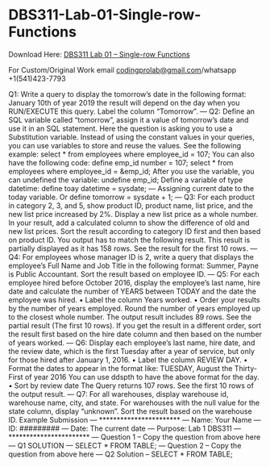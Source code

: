 # DBS311-Lab-01-Single-row-Functions

Download Here: [DBS311 Lab 01 – Single-row Functions](https://codingherolab.com/product/dbs211-lab-01-single-row-functions/)

For Custom/Original Work email codingprolab@gmail.com/whatsapp +1(541)423-7793

Q1: Write a query to display the tomorrow’s date in the following format:
January 10th of year 2019
the result will depend on the day when you RUN/EXECUTE this query. Label the column
“Tomorrow”.
— Q2: Define an SQL variable called “tomorrow”, assign it a value of tomorrow’s date and use it
in an SQL statement. Here the question is asking you to use a Substitution variable. Instead of
using the constant values in your queries, you can use variables to store and reuse the values.
See the following example:
select *
from employees
where employee_id = 107;
You can also have the following code:
define emp_id number = 107;
select *
from employees
where employee_id = &emp_id;
After you use the variable, you can undefined the variable:
undefine emp_id;
Define a variable of type datetime:
define toay datetime = sysdate; — Assigning current date to the
today variable.
Or
define tomorrow = sysdate + 1;
— Q3: For each product in category 2, 3, and 5, show product ID, product name, list price, and
the new list price increased by 2%. Display a new list price as a whole number.
In your result, add a calculated column to show the difference of old and new list prices.
Sort the result according to category ID first and then based on product ID.
You output has to match the following result. This result is partially displayed as it has 158
rows.
See the result for the first 10 rows.
— Q4: For employees whose manager ID is 2, write a query that displays the employee’s Full
Name and Job Title in the following format:
Summer, Payne is Public Accountant.
Sort the result based on employee ID.
— Q5: For each employee hired before October 2016, display the employee’s last name, hire
date and calculate the number of YEARS between TODAY and the date the employee was hired.
• Label the column Years worked.
• Order your results by the number of years employed. Round the number of
years employed up to the closest whole number.
The output result includes 89 rows. See the partial result (The first 10 rows).
If you get the result in a different order, sort the result first based on the hire date column
and then based on the number of years worked.
— Q6: Display each employee’s last name, hire date, and the review date, which is the first
Tuesday after a year of service, but only for those hired after January 1, 2016.
• Label the column REVIEW DAY.
• Format the dates to appear in the format like:
TUESDAY, August the Thirty-First of year 2016
You can use ddspth to have the above format for the day.
• Sort by review date
The Query returns 107 rows. See the first 10 rows of the output result.
— Q7: For all warehouses, display warehouse id, warehouse name, city, and state. For
warehouses with the null value for the state column, display “unknown”. Sort the result based
on the warehouse ID.
Example Submission
— ***********************
— Name: Your Name
— ID: #########
— Date: The current date
— Purpose: Lab 1 DBS311
— ***********************
— Question 1 – Copy the question from above here
— Q1 SOLUTION —
SELECT * FROM TABLE;
— Question 2 – Copy the question from above here
— Q2 Solution –
SELECT * FROM TABLE;
